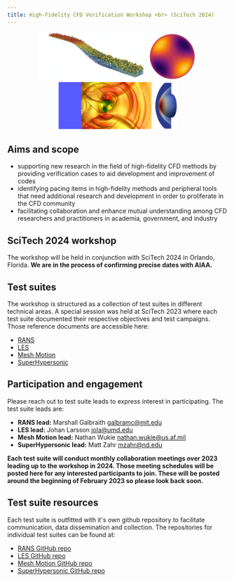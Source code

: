 ```yaml
---
title: High-Fidelity CFD Verification Workshop <br> (SciTech 2024)
---
```


<center>
<img src="/figures/les.png" height="110"> <img src="/figures/meshmotion.png" height="110"> <img src="/figures/shockvortex.png" height="110"> <img src="/figures/blottner.png" height="110">
</center>

## Aims and scope

- supporting new research in the field of high-fidelity CFD methods by providing verification cases to aid development and improvement of codes
- identifying pacing items in high-fidelity methods and peripheral tools that need additional research and development in order to proliferate in the CFD community
- facilitating collaboration and enhance mutual understanding among CFD researchers and practitioners in academia, government, and industry

## SciTech 2024 workshop

The workshop will be held in conjunction with SciTech 2024 in Orlando, Florida. **We are in the process of confirming precise dates with AIAA.**


## Test suites

The workshop is structured as a collection of test suites in different technical areas. A special session was held at SciTech 2023 where each test suite documented their respective objectives and test campaigns. Those reference documents are accessible here:

- [RANS](papers/rans.pdf)
- [LES](papers/les.pdf)
- [Mesh Motion](papers/mesh_motion.pdf)
- [SuperHypersonic](papers/superhypersonic.pdf)


## Participation and engagement

Please reach out to test suite leads to express interest in participating. The test suite leads are:

- **RANS lead:** Marshall Galbraith galbramc@mit.edu
- **LES lead:** Johan Larsson jola@umd.edu
- **Mesh Motion lead:** Nathan Wukie nathan.wukie@us.af.mil
- **SuperHypersonic lead:** Matt Zahr mzahr@nd.edu

**Each test suite will conduct monthly collaboration meetings over 2023 leading up to the workshop in 2024. Those meeting schedules will be posted here for any interested participants to join. These will be posted around the beginning of February 2023 so please look back soon.**


## Test suite resources

Each test suite is outfitted with it's own github repository to facilitate communication, data dissemination and collection. The repositories for individual test suites can be found at:

- [RANS GitHub repo](https://github.com/HighFidelityCFDVerificationWorkshop/2024RANS)
- [LES GitHub repo](https://github.com/HighFidelityCFDVerificationWorkshop/2024LES)
- [Mesh Motion GitHub repo](https://github.com/HighFidelityCFDVerificationWorkshop/2024MeshMotion)
- [SuperHypersonic GitHub repo](https://github.com/HighFidelityCFDVerificationWorkshop/2024SuperHypersonic)  




